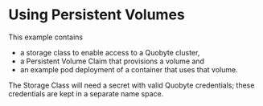 # Using Persistent Volumes

This example contains 

* a storage class to enable access to a Quobyte cluster,
* a Persistent Volume Claim that provisions a volume and 
* an example pod deployment of a container that uses that volume.

The Storage Class will need a secret with valid Quobyte credentials; these 
credentials are kept in a separate name space.



